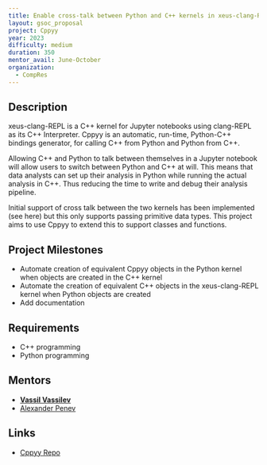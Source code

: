 ```yaml
---
title: Enable cross-talk between Python and C++ kernels in xeus-clang-REPL by using Cppyy
layout: gsoc_proposal
project: Cppyy
year: 2023
difficulty: medium
duration: 350
mentor_avail: June-October
organization:
  - CompRes
---
```


## Description

xeus-clang-REPL is a C++ kernel for Jupyter notebooks using clang-REPL as its C++ Interpreter. Cppyy is an automatic, run-time, Python-C++ bindings generator, for calling C++ from Python and Python from C++.

Allowing C++ and Python to talk between themselves in a Jupyter notebook will allow users to switch between Python and C++ at will. This means that data analysts can set up their analysis in Python while running the actual analysis in C++. Thus reducing the time to write and debug their analysis pipeline.

Initial support of cross talk between the two kernels has been implemented (see here) but this only supports passing primitive data types. This project aims to use Cppyy to extend this to support classes and functions.

## Project Milestones

* Automate creation of equivalent Cppyy objects in the Python kernel when objects are created in the C++ kernel
* Automate the creation of equivalent C++ objects in the xeus-clang-REPL kernel when Python objects are created
* Add documentation


## Requirements

* C++ programming
* Python programming

## Mentors
* **[Vassil Vassilev](mailto:vvasilev@cern.ch)**
* [Alexander Penev](mailto:alexander.p.penev@gmail.com)

## Links
* [Cppyy Repo](https://github.com/wlav/cppyy)
